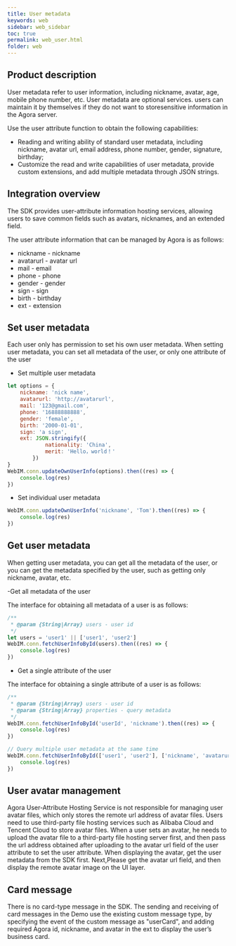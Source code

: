 ```yaml
---
title: User metadata
keywords: web
sidebar: web_sidebar
toc: true
permalink: web_user.html
folder: web
---
```



## Product description 

User metadata refer to user information, including nickname, avatar, age, mobile phone number, etc.
User metadata are optional services. users can maintain it by themselves if they do not want to storesensitive information in the Agora server.

Use the user attribute function to obtain the following capabilities:

- Reading and writing ability of standard user metadata, including nickname, avatar url, email address, phone number, gender, signature, birthday;
- Customize the read and write capabilities of user metadata, provide custom extensions, and add multiple metadata through JSON strings.

## Integration overview

The SDK provides user-attribute information hosting services, allowing users to save common fields such as avatars, nicknames, and an extended field.

The user attribute information that can be managed by Agora is as follows:
* nickname - nickname
* avatarurl - avatar url
* mail - email
* phone - phone
* gender - gender
* sign - sign
* birth - birthday
* ext - extension 

## Set user metadata

Each user only has permission to set his own user metadata.
When setting user metadata, you can set all metadata of the user, or only one attribute of the user

- Set multiple user metadata 

```js
let options = {
    nickname: 'nick name',
    avatarurl: 'http://avatarurl',
    mail: '123@gmail.com',
    phone: '16888888888',
    gender: 'female',
    birth: '2000-01-01',
    sign: 'a sign',
    ext: JSON.stringify({
            nationality: 'China',
            merit: 'Hello，world！'
        })
}
WebIM.conn.updateOwnUserInfo(options).then((res) => {
    console.log(res)
})
```
-   Set individual user metadata

```js
WebIM.conn.updateOwnUserInfo('nickname', 'Tom').then((res) => {
    console.log(res)
})
```
## Get user metadata

When getting user metadata, you can get all the metadata of the user, or you can get the metadata specified by the user, such as getting only nickname, avatar, etc.

-Get all metadata of the user

The interface for obtaining all metadata of a user is as follows:

```js
/**
 * @param {String|Array} users - user id
 */
let users = 'user1' || ['user1', 'user2']
WebIM.conn.fetchUserInfoById(users).then((res) => {
    console.log(res)
})
```
-   Get a single attribute of the user

The interface for obtaining a single attribute of a user is as follows:
```js
/**
 * @param {String|Array} users - user id
 * @param {String|Array} properties - query metadata
 */
WebIM.conn.fetchUserInfoById('userId', 'nickname').then((res) => {
    console.log(res)
})

// Query multiple user metadata at the same time
WebIM.conn.fetchUserInfoById(['user1', 'user2'], ['nickname', 'avatarurl']).then((res) => {
    console.log(res)
})
```
## User avatar management

Agora User-Attribute Hosting Service is not responsible for managing user avatar files, which only stores the remote url address of avatar files. Users need to use third-party file hosting services such as Alibaba Cloud and Tencent Cloud to store avatar files. When a user sets an avatar, he needs to upload the avatar file to a third-party file hosting server first, and then pass the url address obtained after uploading to the avatar url field of the user attribute to set the user attribute. When displaying the avatar, get the user metadata from the SDK first. Next,Please get the avatar url field, and then display the remote avatar image on the UI layer.

## Card message 

There is no card-type message in the SDK. The sending and receiving of card messages in the Demo use the existing custom message type, by specifying the event of the custom message as \"userCard\", and adding required Agora id, nickname, and avatar in the ext to display the user’s business card. 
